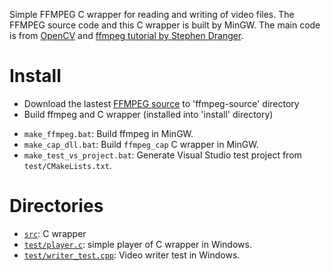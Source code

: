 Simple FFMPEG C wrapper for reading and writing of video files.
The FFMPEG source code and this C wrapper is built by MinGW.
The main code is from [OpenCV](http://www.opencv.org) and [ffmpeg tutorial by Stephen Dranger](http://dranger.com/ffmpeg/).


Install
=======

* Download the lastest [FFMPEG source](http://www.ffmpeg.org/download.html) to 'ffmpeg-source' directory
* Build ffmpeg and C wrapper (installed into 'install' directory)

- `make_ffmpeg.bat`: Build ffmpeg in MinGW.
- `make_cap_dll.bat`: Build `ffmpeg_cap` C wrapper in MinGW.
- `make_test_vs_project.bat`: Generate Visual Studio test project from
  `test/CMakeLists.txt`.


Directories
===========

- [`src`](src): C wrapper
- [`test/player.c`](test/player.c): simple player of C wrapper in Windows.
- [`test/writer_test.cpp`](test/writer_test.cpp): Video writer test in Windows.

